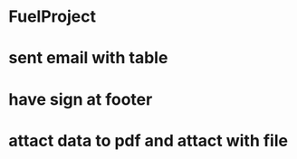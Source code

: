 # FuelProject
# sent email with table
# have sign at footer
# attact data to pdf and attact with file
